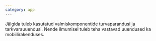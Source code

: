 ```yaml
---
category: app
---
```

Jälgida tuleb kasutatud valmiskomponentide turvaparandusi ja tarkvarauuendusi.
Nende ilmumisel tuleb teha vastavad uuendused ka mobiilirakenduses.
